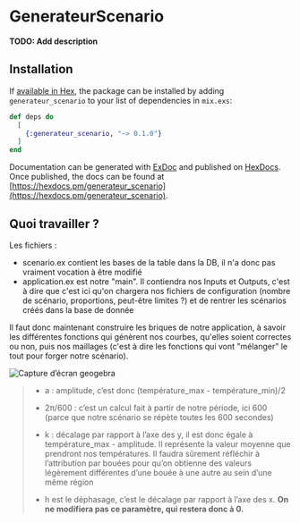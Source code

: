 # GenerateurScenario

**TODO: Add description**

## Installation

If [available in Hex](https://hex.pm/docs/publish), the package can be installed
by adding `generateur_scenario` to your list of dependencies in `mix.exs`:

```elixir
def deps do
  [
    {:generateur_scenario, "~> 0.1.0"}
  ]
end
```

Documentation can be generated with [ExDoc](https://github.com/elixir-lang/ex_doc)
and published on [HexDocs](https://hexdocs.pm). Once published, the docs can
be found at [https://hexdocs.pm/generateur_scenario](https://hexdocs.pm/generateur_scenario).

## Quoi travailler ?

Les fichiers :
* scenario.ex contient les bases de la table dans la DB, il n'a donc pas vraiment vocation à être modifié
* application.ex est notre "main". Il contiendra nos Inputs et Outputs, c'est à dire que c'est ici qu'on chargera nos fichiers de configuration (nombre de scénario, proportions, peut-être limites ?) et de rentrer les scénarios créés dans la base de donnée

Il faut donc maintenant construire les briques de notre application, à savoir les différentes fonctions qui génèrent nos courbes, qu'elles soient correctes ou non, puis nos maillages (c'est à dire les fonctions qui vont "mélanger" le tout pour forger notre scénario).

![Capture d’écran geogebra](https://github.com/heptagonemedia/generateur_scenario/blob/master/Fonction%20de%20base.png)

> * a : amplitude, c’est donc (température_max - température_min)/2
>
> * 2π/600 : c’est un calcul fait à partir de notre période, ici 600 (parce que notre scénario se répète toutes les 600 secondes)
> * k : décalage par rapport à l’axe des y, il est donc égale à température_max - amplitude. Il représente la valeur moyenne que prendront nos températures. Il faudra sûrement réfléchir à l’attribution par bouées pour qu’on obtienne des valeurs légèrement différentes d’une bouée à une autre au sein d’une même région
> * h est le déphasage, c’est le décalage par rapport à l’axe des x. **On ne modifiera pas ce paramètre, qui restera donc à 0.**


